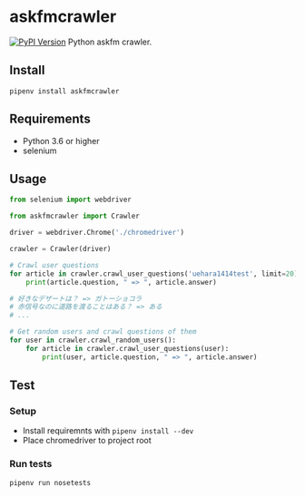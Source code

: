 # askfmcrawler
[![PyPI Version](https://img.shields.io/pypi/v/askfmcrawler.svg)](https://pypi.python.org/pypi/askfmcrawler)
Python askfm crawler.


## Install
```
pipenv install askfmcrawler
```

## Requirements
- Python 3.6 or higher
- selenium

## Usage
```python
from selenium import webdriver

from askfmcrawler import Crawler

driver = webdriver.Chrome('./chromedriver')

crawler = Crawler(driver)

# Crawl user questions
for article in crawler.crawl_user_questions('uehara1414test', limit=20):
    print(article.question, " => ", article.answer)

# 好きなデザートは？ => ガトーショコラ
# 赤信号なのに道路を渡ることはある？ => ある
# ...

# Get random users and crawl questions of them
for user in crawler.crawl_random_users():
    for article in crawler.crawl_user_questions(user):
        print(user, article.question, " => ", article.answer)
```

## Test
### Setup
- Install requiremnts with `pipenv install --dev`
- Place chromedriver to project root

### Run tests
```sh
pipenv run nosetests
```
